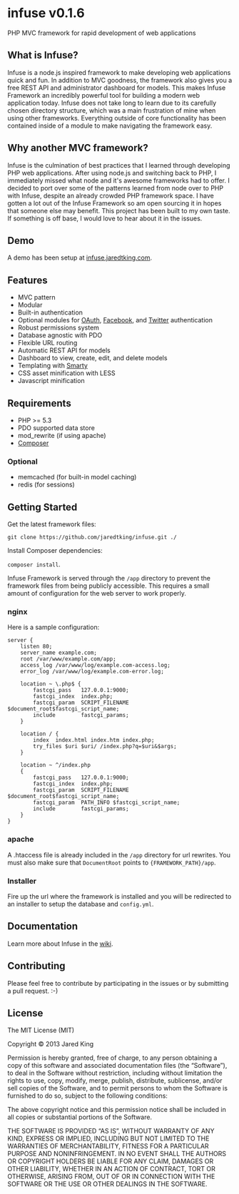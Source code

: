 infuse v0.1.6
=====

PHP MVC framework for rapid development of web applications

## What is Infuse?

Infuse is a node.js inspired framework to make developing web applications quick and fun. In addition to MVC goodness, the framework also gives you a free REST API and administrator dashboard for models. This makes Infuse Framework an incredibly powerful tool for building a modern web application today. Infuse does not take long to learn due to its carefully chosen directory structure, which was a main frustration of mine when using other frameworks. Everything outside of core functionality has been contained inside of a module to make navigating the framework easy.

## Why another MVC framework?

Infuse is the culmination of best practices that I learned through developing PHP web applications. After using node.js and switching back to PHP, I immediately missed what node and it's awesome frameworks had to offer. I decided to port over some of the patterns learned from node over to PHP with Infuse, despite an already crowded PHP framework space. I have gotten a lot out of the Infuse Framework so am open sourcing it in hopes that someone else may benefit. This project has been built to my own taste. If something is off base, I would love to hear about it in the issues.

## Demo

A demo has been setup at [infuse.jaredtking.com](http://infuse.jaredtking.com).

## Features

- MVC pattern
- Modular
- Built-in authentication
- Optional modules for [OAuth](https://github.com/jaredtking/infuse-oauth), [Facebook](https://github.com/jaredtking/infuse-facebook), and [Twitter](https://github.com/jaredtking/infuse-twitter) authentication
- Robust permissions system
- Database agnostic with PDO
- Flexible URL routing
- Automatic REST API for models
- Dashboard to view, create, edit, and delete models
- Templating with [Smarty](http://smarty.net)
- CSS asset minification with LESS
- Javascript minification

## Requirements

- PHP >= 5.3
- PDO supported data store
- mod_rewrite (if using apache)
- [Composer](http://getcomposer.org)

### Optional

- memcached (for built-in model caching)
- redis (for sessions)

## Getting Started

Get the latest framework files:

`git clone https://github.com/jaredtking/infuse.git ./`

Install Composer dependencies:

`composer install`.

Infuse Framework is served through the `/app` directory to prevent the framework files from being publicly accessible. This requires a small amount of configuration for the web server to work properly.

### nginx

Here is a sample configuration:

```
server {
	listen 80;
 	server_name example.com;
	root /var/www/example.com/app;
	access_log /var/www/log/example.com-access.log;
	error_log /var/www/log/example.com-error.log;
	
	location ~ \.php$ {
		fastcgi_pass   127.0.0.1:9000;
		fastcgi_index  index.php;
		fastcgi_param  SCRIPT_FILENAME  $document_root$fastcgi_script_name;
		include        fastcgi_params;
	}

	location / {
	   	index  index.html index.htm index.php;
		try_files $uri $uri/ /index.php?q=$uri&$args;
	}

	location ~ ^/index.php
	{
	  	fastcgi_pass   127.0.0.1:9000;
	 	fastcgi_index  index.php;
	 	fastcgi_param  SCRIPT_FILENAME  $document_root$fastcgi_script_name;
		fastcgi_param  PATH_INFO $fastcgi_script_name;	
		include        fastcgi_params;
	}
}
```

### apache

A .htaccess file is already included in the `/app` directory for url rewrites. You must also make sure that `DocumentRoot` points to `{FRAMEWORK_PATH}/app`.

### Installer

Fire up the url where the framework is installed and you will be redirected to an installer to setup the database and `config.yml`.

## Documentation

Learn more about Infuse in the [wiki](https://github.com/jaredtking/infuse/wiki).

## Contributing

Please feel free to contribute by participating in the issues or by submitting a pull request. :-)

## License

The MIT License (MIT)

Copyright © 2013 Jared King

Permission is hereby granted, free of charge, to any person obtaining a copy of this software and associated documentation files (the “Software”), to deal in the Software without restriction, including without limitation the rights to use, copy, modify, merge, publish, distribute, sublicense, and/or sell copies of the Software, and to permit persons to whom the Software is furnished to do so, subject to the following conditions:

The above copyright notice and this permission notice shall be included in all copies or substantial portions of the Software.

THE SOFTWARE IS PROVIDED “AS IS”, WITHOUT WARRANTY OF ANY KIND, EXPRESS OR IMPLIED, INCLUDING BUT NOT LIMITED TO THE WARRANTIES OF MERCHANTABILITY, FITNESS FOR A PARTICULAR PURPOSE AND NONINFRINGEMENT. IN NO EVENT SHALL THE AUTHORS OR COPYRIGHT HOLDERS BE LIABLE FOR ANY CLAIM, DAMAGES OR OTHER LIABILITY, WHETHER IN AN ACTION OF CONTRACT, TORT OR OTHERWISE, ARISING FROM, OUT OF OR IN CONNECTION WITH THE SOFTWARE OR THE USE OR OTHER DEALINGS IN THE SOFTWARE.